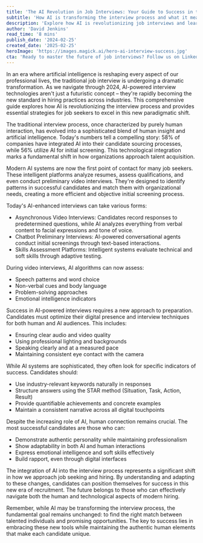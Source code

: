 ```yaml
---
title: 'The AI Revolution in Job Interviews: Your Guide to Success in the Age of Intelligent Hiring'
subtitle: 'How AI is transforming the interview process and what it means for job seekers'
description: 'Explore how AI is revolutionizing job interviews and learn essential strategies for success in this new era of intelligent hiring. From AI-powered screenings to virtual assessments, discover how to optimize your approach for both human and artificial intelligence evaluators.'
author: 'David Jenkins'
read_time: '8 mins'
publish_date: '2024-02-25'
created_date: '2025-02-25'
heroImage: 'https://images.magick.ai/hero-ai-interview-success.jpg'
cta: 'Ready to master the future of job interviews? Follow us on LinkedIn for the latest insights and strategies in AI-powered hiring practices. Don\'t miss out on expert tips that could make the difference in your next interview!'
---
```


In an era where artificial intelligence is reshaping every aspect of our professional lives, the traditional job interview is undergoing a dramatic transformation. As we navigate through 2024, AI-powered interview technologies aren't just a futuristic concept – they're rapidly becoming the new standard in hiring practices across industries. This comprehensive guide explores how AI is revolutionizing the interview process and provides essential strategies for job seekers to excel in this new paradigmatic shift.

The traditional interview process, once characterized by purely human interaction, has evolved into a sophisticated blend of human insight and artificial intelligence. Today's numbers tell a compelling story: 58% of companies have integrated AI into their candidate sourcing processes, while 56% utilize AI for initial screening. This technological integration marks a fundamental shift in how organizations approach talent acquisition.

Modern AI systems are now the first point of contact for many job seekers. These intelligent platforms analyze resumes, assess qualifications, and even conduct preliminary video interviews. They're designed to identify patterns in successful candidates and match them with organizational needs, creating a more efficient and objective initial screening process.

Today's AI-enhanced interviews can take various forms:

- Asynchronous Video Interviews: Candidates record responses to predetermined questions, while AI analyzes everything from verbal content to facial expressions and tone of voice.
- Chatbot Preliminary Interviews: AI-powered conversational agents conduct initial screenings through text-based interactions.
- Skills Assessment Platforms: Intelligent systems evaluate technical and soft skills through adaptive testing.

During video interviews, AI algorithms can now assess:

- Speech patterns and word choice
- Non-verbal cues and body language
- Problem-solving approaches
- Emotional intelligence indicators

Success in AI-powered interviews requires a new approach to preparation. Candidates must optimize their digital presence and interview techniques for both human and AI audiences. This includes:

- Ensuring clear audio and video quality
- Using professional lighting and backgrounds
- Speaking clearly and at a measured pace
- Maintaining consistent eye contact with the camera

While AI systems are sophisticated, they often look for specific indicators of success. Candidates should:

- Use industry-relevant keywords naturally in responses
- Structure answers using the STAR method (Situation, Task, Action, Result)
- Provide quantifiable achievements and concrete examples
- Maintain a consistent narrative across all digital touchpoints

Despite the increasing role of AI, human connection remains crucial. The most successful candidates are those who can:

- Demonstrate authentic personality while maintaining professionalism
- Show adaptability in both AI and human interactions
- Express emotional intelligence and soft skills effectively
- Build rapport, even through digital interfaces

The integration of AI into the interview process represents a significant shift in how we approach job seeking and hiring. By understanding and adapting to these changes, candidates can position themselves for success in this new era of recruitment. The future belongs to those who can effectively navigate both the human and technological aspects of modern hiring.

Remember, while AI may be transforming the interview process, the fundamental goal remains unchanged: to find the right match between talented individuals and promising opportunities. The key to success lies in embracing these new tools while maintaining the authentic human elements that make each candidate unique.